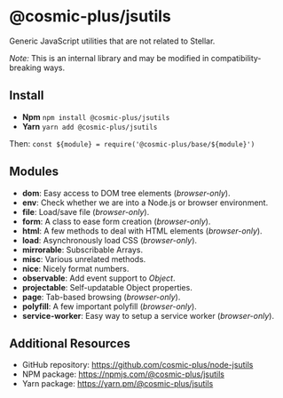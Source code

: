 # @cosmic-plus/jsutils

Generic JavaScript utilities that are not related to Stellar.

_Note:_ This is an internal library and may be modified in
compatibility-breaking ways.

## Install

- **Npm** `npm install @cosmic-plus/jsutils`
- **Yarn** `yarn add @cosmic-plus/jsutils`

Then: `const ${module} = require('@cosmic-plus/base/${module}')`

## Modules

- **dom**: Easy access to DOM tree elements (_browser-only_).
- **env**: Check whether we are into a Node.js or browser environment.
- **file**: Load/save file (_browser-only_).
- **form**: A class to ease form creation (_browser-only_).
- **html**: A few methods to deal with HTML elements (_browser-only_).
- **load**: Asynchronously load CSS (_browser-only_).
- **mirrorable**: Subscribable Arrays.
- **misc**: Various unrelated methods.
- **nice**: Nicely format numbers.
- **observable**: Add event support to _Object_.
- **projectable**: Self-updatable Object properties.
- **page**: Tab-based browsing (_browser-only_).
- **polyfill**: A few important polyfill (_browser-only_).
- **service-worker**: Easy way to setup a service worker (_browser-only_).

## Additional Resources

- GitHub repository: https://github.com/cosmic-plus/node-jsutils
- NPM package: https://npmjs.com/@cosmic-plus/jsutils
- Yarn package: https://yarn.pm/@cosmic-plus/jsutils
